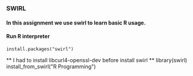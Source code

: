 ### SWIRL
#### In this assignment we use swirl to learn basic R usage.
#### Run R interpreter
    install.packages("swirl")
** I had to install libcurl4-openssl-dev before install swirl **
    library(swirl)
    install_from_swirl("R Programming")

